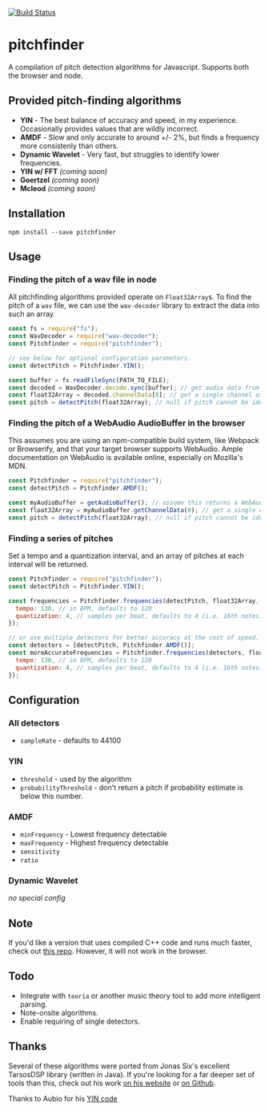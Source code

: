 [![Build Status](https://travis-ci.org/peterkhayes/pitchfinder.svg?branch=master)](https://travis-ci.org/peterkhayes/pitchfinder)
# pitchfinder
A compilation of pitch detection algorithms for Javascript. Supports both the browser and node.

## Provided pitch-finding algorithms
- **YIN** - The best balance of accuracy and speed, in my experience.  Occasionally provides values that are wildly incorrect.
- **AMDF** - Slow and only accurate to around +/- 2%, but finds a frequency more consistenly than others.
- **Dynamic Wavelet** - Very fast, but struggles to identify lower frequencies.
- **YIN w/ FFT** *(coming soon)*
- **Goertzel** *(coming soon)*
- **Mcleod** *(coming soon)*

## Installation
`npm install --save pitchfinder`

## Usage

### Finding the pitch of a wav file in node
All pitchfinding algorithms provided operate on `Float32Array`s. To find the pitch of a `wav` file, we can use the `wav-decoder` library to extract the data into such an array.
```javascript
const fs = require("fs");
const WavDecoder = require("wav-decoder");
const Pitchfinder = require("pitchfinder");

// see below for optional configuration parameters.
const detectPitch = Pitchfinder.YIN();

const buffer = fs.readFileSync(PATH_TO_FILE);
const decoded = WavDecoder.decode.sync(buffer); // get audio data from file using `wav-decoder`
const float32Array = decoded.channelData[0]; // get a single channel of sound
const pitch = detectPitch(float32Array); // null if pitch cannot be identified
```

### Finding the pitch of a WebAudio AudioBuffer in the browser
This assumes you are using an npm-compatible build system, like Webpack or Browserify, and that your target browser supports WebAudio.  Ample documentation on WebAudio is available online, especially on Mozilla's MDN.
```javascript
const Pitchfinder = require("pitchfinder");
const detectPitch = Pitchfinder.AMDF();

const myAudioBuffer = getAudioBuffer(); // assume this returns a WebAudio AudioBuffer object
const float32Array = myAudioBuffer.getChannelData(0); // get a single channel of sound
const pitch = detectPitch(float32Array); // null if pitch cannot be identified
```

### Finding a series of pitches
Set a tempo and a quantization interval, and an array of pitches at each interval will be returned.

```javascript
const Pitchfinder = require("pitchfinder");
const detectPitch = Pitchfinder.YIN();

const frequencies = Pitchfinder.frequencies(detectPitch, float32Array, {
  tempo: 130, // in BPM, defaults to 120
  quantization: 4, // samples per beat, defaults to 4 (i.e. 16th notes)
});

// or use multiple detectors for better accuracy at the cost of speed.
const detectors = [detectPitch, Pitchfinder.AMDF()];
const moreAccurateFrequencies = Pitchfinder.frequencies(detectors, float32Array, {
  tempo: 130, // in BPM, defaults to 120
  quantization: 4, // samples per beat, defaults to 4 (i.e. 16th notes)
});
```


## Configuration

### All detectors
- `sampleRate` - defaults to 44100

### YIN
- `threshold` - used by the algorithm
- `probabilityThreshold` - don't return a pitch if probability estimate is below this number.

### AMDF
- `minFrequency` - Lowest frequency detectable
- `maxFrequency` - Highest frequency detectable
- `sensitivity`
- `ratio`

### Dynamic Wavelet
*no special config*

## Note

If you'd like a version that uses compiled C++ code and runs much faster, check out [this repo](https://github.com/cristovao-trevisan/node-pitchfinder). However, it will not work in the browser.

## Todo
- Integrate with `teoria` or another music theory tool to add more intelligent parsing.
- Note-onsite algorithms.
- Enable requiring of single detectors.

## Thanks
Several of these algorithms were ported from Jonas Six's excellent TarsosDSP library (written in Java).  If you're looking for a far deeper set of tools than this, check out his work [on his website](https://0110.be/tags/TarsosDSP) or [on Github](https://github.com/JorenSix/TarsosDSP).

Thanks to Aubio for his [YIN code](https://github.com/aubio/aubio/blob/master/src/pitch/pitchyin.c)
